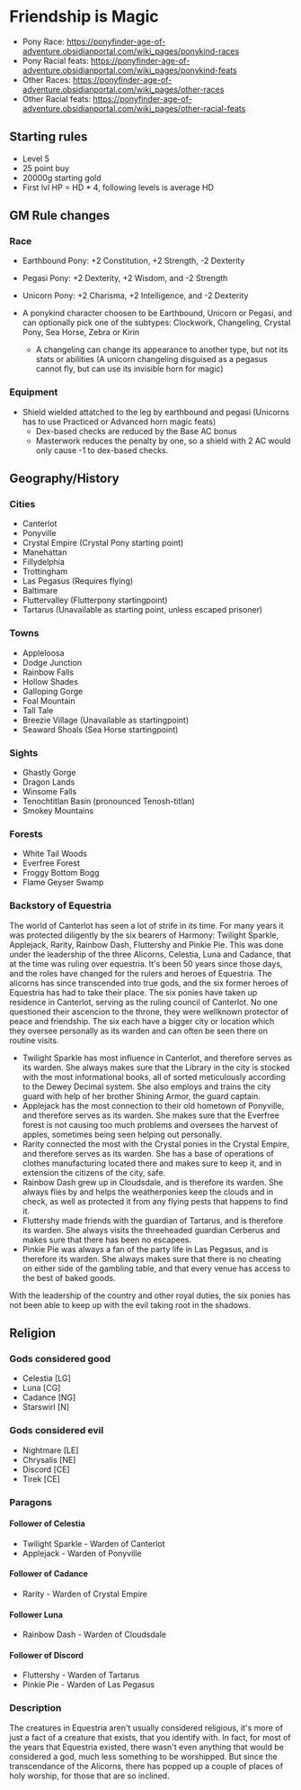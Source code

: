 # Friendship is Magic

* Pony Race:  https://ponyfinder-age-of-adventure.obsidianportal.com/wiki_pages/ponykind-races
* Pony Racial feats: https://ponyfinder-age-of-adventure.obsidianportal.com/wiki_pages/ponykind-feats
* Other Races: https://ponyfinder-age-of-adventure.obsidianportal.com/wiki_pages/other-races
* Other Racial feats: https://ponyfinder-age-of-adventure.obsidianportal.com/wiki_pages/other-racial-feats

## Starting rules
* Level 5
* 25 point buy
* 20000g starting gold
* First lvl HP = HD * 4, following levels is average HD

## GM Rule changes
### Race
* Earthbound Pony: +2 Constitution, +2 Strength, -2 Dexterity
* Pegasi Pony: +2 Dexterity, +2 Wisdom, and -2 Strength
* Unicorn Pony: +2 Charisma, +2 Intelligence, and -2 Dexterity

* A ponykind character choosen to be Earthbound, Unicorn or Pegasi, and can optionally pick one of the subtypes: Clockwork, Changeling, Crystal Pony, Sea Horse, Zebra or Kirin
  * A changeling can change its appearance to another type, but not its stats or abilities (A unicorn changeling disguised as a pegasus cannot fly, but can use its invisible horn for magic)

### Equipment
* Shield wielded attatched to the leg by earthbound and pegasi (Unicorns has to use Practiced or Advanced horn magic feats)
  * Dex-based checks are reduced by the Base AC bonus
  * Masterwork reduces the penalty by one, so a shield with 2 AC would only cause -1 to dex-based checks.

## Geography/History
### Cities
* Canterlot
* Ponyville
* Crystal Empire (Crystal Pony starting point)
* Manehattan
* Fillydelphia
* Trottingham
* Las Pegasus (Requires flying)
* Baltimare
* Fluttervalley (Flutterpony startingpoint)
* Tartarus (Unavailable as starting point, unless escaped prisoner)

### Towns
* Appleloosa
* Dodge Junction
* Rainbow Falls
* Hollow Shades
* Galloping Gorge
* Foal Mountain
* Tall Tale
* Breezie Village (Unavailable as startingpoint)
* Seaward Shoals (Sea Horse startingpoint)

### Sights
* Ghastly Gorge
* Dragon Lands
* Winsome Falls
* Tenochtitlan Basin (pronounced Tenosh-titlan)
* Smokey Mountains

### Forests
* White Tail Woods
* Everfree Forest
* Froggy Bottom Bogg
* Flame Geyser Swamp

### Backstory of Equestria
The world of Canterlot has seen a lot of strife in its time. For many years it was protected diligently by the six bearers of Harmony: Twilight Sparkle, Applejack, Rarity, Rainbow Dash, Fluttershy and Pinkie Pie. This was done under the leadership of the three Alicorns, Celestia, Luna and Cadance, that at the time was ruling over equestria. It's been 50 years since those days, and the roles have changed for the rulers and heroes of Equestria. The alicorns has since transcended into true gods, and the six former heroes of Equestria has had to take their place. The six ponies have taken up residence in Canterlot, serving as the ruling council of Canterlot. No one questioned their ascencion to the throne, they were wellknown protector of peace and friendship. The six each have a bigger city or location which they oversee personally as its warden and can often be seen there on routine visits. 

* Twilight Sparkle has most influence in Canterlot, and therefore serves as its warden. She always makes sure that the Library in the city is stocked with the most informational books, all of sorted meticulously according to the Dewey Decimal system. She also employs and trains the city guard with help of her brother Shining Armor, the guard captain.
* Applejack has the most connection to their old hometown of Ponyville, and therefore serves as its warden. She makes sure that the Everfree forest is not causing too much problems and oversees the harvest of apples, sometimes being seen helping out personally.
* Rarity connected the most with the Crystal ponies in the Crystal Empire, and therefore serves as its warden. She has a base of operations of clothes manufacturing located there and makes sure to keep it, and in extension the citizens of the city, safe.
* Rainbow Dash grew up in Cloudsdale, and is therefore its warden. She always flies by and helps the weatherponies keep the clouds and in check, as well as protected it from any flying pests that happens to find it.
* Fluttershy made friends with the guardian of Tartarus, and is therefore its warden. She always visits the threeheaded guardian Cerberus and makes sure that there has been no escapees.
* Pinkie Pie was always a fan of the party life in Las Pegasus, and is therefore its warden. She always makes sure that there is no cheating on either side of the gambling table, and that every venue has access to the best of baked goods.

With the leadership of the country and other royal duties, the six ponies has not been able to keep up with the evil taking root in the shadows. 

## Religion
### Gods considered good
* Celestia [LG]
* Luna [CG]
* Cadance [NG]
* Starswirl [N]

### Gods considered evil
* Nightmare [LE]
* Chrysalis [NE]
* Discord [CE]
* Tirek [CE]

### Paragons
#### Follower of Celestia
* Twilight Sparkle - Warden of Canterlot
* Applejack - Warden of Ponyville

#### Follower of Cadance
* Rarity - Warden of Crystal Empire

#### Follower Luna
* Rainbow Dash - Warden of Cloudsdale

#### Follower of Discord
* Fluttershy - Warden of Tartarus
* Pinkie Pie - Warden of Las Pegasus

### Description
The creatures in Equestria aren't usually considered religious, it's more of just a fact of a creature that exists, that you identify with. In fact, for most of the years that Equestria existed, there wasn't even anything that would be considered a god, much less something to be worshipped. But since the transcendance of the Alicorns, there has popped up a couple of places of holy worship, for those that are so inclined.
